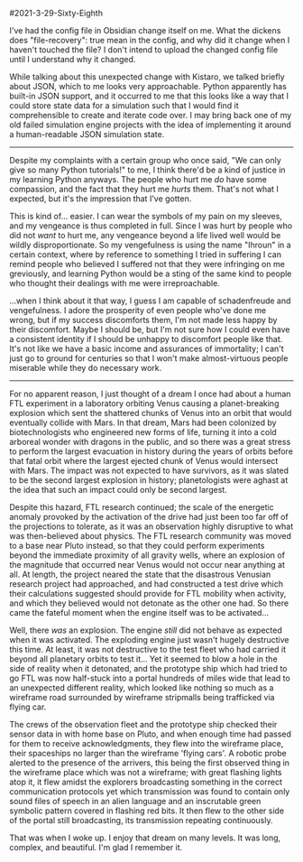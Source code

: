 #2021-3-29-Sixty-Eighth

I've had the config file in Obsidian change itself on me.  What the dickens does "file-recovery": true mean in the config, and why did it change when I haven't touched the file?  I don't intend to upload the changed config file until I understand why it changed.

While talking about this unexpected change with Kistaro, we talked briefly about JSON, which to me looks very approachable.  Python apparently has built-in JSON support, and it occurred to me that this looks like a way that I could store state data for a simulation such that I would find it comprehensible to create and iterate code over.  I may bring back one of my old failed simulation engine projects with the idea of implementing it around a human-readable JSON simulation state.

---
Despite my complaints with a certain group who once said, "We can only give so many Python tutorials!" to me, I think there'd be a kind of justice in my learning Python anyways.  The people who hurt me *do* have some compassion, and the fact that they hurt me *hurts* them.  That's not what I expected, but it's the impression that I've gotten.

This is kind of...  easier.  I can wear the symbols of my pain on my sleeves, and my vengeance is thus completed in full.  Since I was hurt by people who did not *want* to hurt me, any vengeance beyond a life lived well would be wildly disproportionate.  So my vengefulness is using the name "Ihroun" in a certain context, where by reference to something I tried in suffering I can remind people who believed I suffered not that they were infringing on me greviously, and learning Python would be a sting of the same kind to people who thought their dealings with me were irreproachable.

...when I think about it that way, I guess I am capable of schadenfreude and vengefulness.  I adore the prosperity of even people who've done me wrong, but if my success discomforts them, I'm not made less happy by their discomfort.  Maybe I should be, but I'm not sure how I could even have a consistent identity if I should be unhappy to discomfort people like that.  It's not like we have a basic income and assurances of immortality; I can't just go to ground for centuries so that I won't make almost-virtuous people miserable while they do necessary work.

---
For no apparent reason, I just thought of a dream I once had about a human FTL experiment in a laboratory orbiting Venus causing a planet-breaking explosion which sent the shattered chunks of Venus into an orbit that would eventually collide with Mars.  In that dream, Mars had been colonized by biotechnologists who engineered new forms of life, turning it into a cold arboreal wonder with dragons in the public, and so there was a great stress to perform the largest evacuation in history during the years of orbits before that fatal orbit where the largest ejected chunk of Venus would intersect with Mars.  The impact was not expected to have survivors, as it was slated to be the second largest explosion in history; planetologists were aghast at the idea that such an impact could only be second largest.

Despite this hazard, FTL research continued; the scale of the energetic anomaly provoked by the activation of the drive had just been too far off of the projections to tolerate, as it was an observation highly disruptive to what was then-believed about physics.  The FTL research community was moved to a base near Pluto instead, so that they could perform experiments beyond the immediate proximity of all gravity wells, where an explosion of the magnitude that occurred near Venus would not occur near anything at all.  At length, the project neared the state that the disastrous Venusian research project had approached, and had constructed a test drive which their calculations suggested should provide for FTL mobility when activity, and which they believed would not detonate as the other one had.  So there came the fateful moment when the engine itself was to be activated...

Well, there *was* an explosion.  The engine *still* did not behave as expected when it was activated.  The exploding engine just wasn't hugely destructive this time.  At least, it was not destructive to the test fleet who had carried it beyond all planetary orbits to test it...  Yet it seemed to blow a hole in the side of reality when it detonated, and the prototype ship which had tried to go FTL was now half-stuck into a portal hundreds of miles wide that lead to an unexpected different reality, which looked like nothing so much as a wireframe road surrounded by wireframe stripmalls being trafficked via flying car.

The crews of the observation fleet and the prototype ship checked their sensor data in with home base on Pluto, and when enough time had passed for them to receive acknowledgments, they flew into the wireframe place, their spaceships no larger than the wireframe 'flying cars'.  A robotic probe alerted to the presence of the arrivers, this being the first observed thing in the wireframe place which was not a wireframe; with great flashing lights atop it, it flew amidst the explorers broadcasting something in the correct communication protocols yet which transmission was found to contain only sound files of speech in an alien language and an inscrutable green symbolic pattern covered in flashing red bits.  It then flew to the other side of the portal still broadcasting, its transmission repeating continuously.

That was when I woke up.  I enjoy that dream on many levels.  It was long, complex, and beautiful.  I'm glad I remember it.